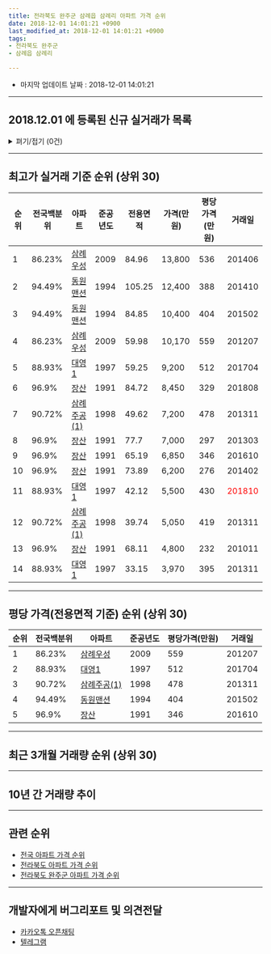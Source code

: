 ```yaml
---
title: 전라북도 완주군 삼례읍 삼례리 아파트 가격 순위
date: 2018-12-01 14:01:21 +0900
last_modified_at: 2018-12-01 14:01:21 +0900
tags:
- 전라북도 완주군
- 삼례읍 삼례리

---
```


* 마지막 업데이트 날짜 : 2018-12-01 14:01:21

---

## 2018.12.01 에 등록된 신규 실거래가 목록

<details>
<summary>펴기/접기 (0건)</summary>
<div markdown="1">

|아파트|전국백분위|준공년도|전용면적|가격(만원)|평당가격(만원)|거래일|
|---|---|---|---|---|---|---|
|없음|||||||


</div>
</details>

---

## 최고가 실거래 기준 순위 (상위 30)


|순위|전국백분위|아파트|준공년도|전용면적|가격(만원)|평당가격(만원)|거래일|
|---|---|---|---|---|---|---|---|
|1|86.23%|[삼례우성](https://search.naver.com/search.naver?query=%EC%A0%84%EB%9D%BC%EB%B6%81%EB%8F%84+%EC%99%84%EC%A3%BC%EA%B5%B0+%EC%82%BC%EB%A1%80%EC%9D%8D+%EC%82%BC%EB%A1%80%EB%A6%AC+%EC%82%BC%EB%A1%80%EC%9A%B0%EC%84%B1)|2009|84.96|13,800|536|201406|
|2|94.49%|[동원맨션](https://search.naver.com/search.naver?query=%EC%A0%84%EB%9D%BC%EB%B6%81%EB%8F%84+%EC%99%84%EC%A3%BC%EA%B5%B0+%EC%82%BC%EB%A1%80%EC%9D%8D+%EC%82%BC%EB%A1%80%EB%A6%AC+%EB%8F%99%EC%9B%90%EB%A7%A8%EC%85%98)|1994|105.25|12,400|388|201410|
|3|94.49%|[동원맨션](https://search.naver.com/search.naver?query=%EC%A0%84%EB%9D%BC%EB%B6%81%EB%8F%84+%EC%99%84%EC%A3%BC%EA%B5%B0+%EC%82%BC%EB%A1%80%EC%9D%8D+%EC%82%BC%EB%A1%80%EB%A6%AC+%EB%8F%99%EC%9B%90%EB%A7%A8%EC%85%98)|1994|84.85|10,400|404|201502|
|4|86.23%|[삼례우성](https://search.naver.com/search.naver?query=%EC%A0%84%EB%9D%BC%EB%B6%81%EB%8F%84+%EC%99%84%EC%A3%BC%EA%B5%B0+%EC%82%BC%EB%A1%80%EC%9D%8D+%EC%82%BC%EB%A1%80%EB%A6%AC+%EC%82%BC%EB%A1%80%EC%9A%B0%EC%84%B1)|2009|59.98|10,170|559|201207|
|5|88.93%|[대영1](https://search.naver.com/search.naver?query=%EC%A0%84%EB%9D%BC%EB%B6%81%EB%8F%84+%EC%99%84%EC%A3%BC%EA%B5%B0+%EC%82%BC%EB%A1%80%EC%9D%8D+%EC%82%BC%EB%A1%80%EB%A6%AC+%EB%8C%80%EC%98%811)|1997|59.25|9,200|512|201704|
|6|96.9%|[장산](https://search.naver.com/search.naver?query=%EC%A0%84%EB%9D%BC%EB%B6%81%EB%8F%84+%EC%99%84%EC%A3%BC%EA%B5%B0+%EC%82%BC%EB%A1%80%EC%9D%8D+%EC%82%BC%EB%A1%80%EB%A6%AC+%EC%9E%A5%EC%82%B0)|1991|84.72|8,450|329|201808|
|7|90.72%|[삼례주공(1)](https://search.naver.com/search.naver?query=%EC%A0%84%EB%9D%BC%EB%B6%81%EB%8F%84+%EC%99%84%EC%A3%BC%EA%B5%B0+%EC%82%BC%EB%A1%80%EC%9D%8D+%EC%82%BC%EB%A1%80%EB%A6%AC+%EC%82%BC%EB%A1%80%EC%A3%BC%EA%B3%B5%281%29)|1998|49.62|7,200|478|201311|
|8|96.9%|[장산](https://search.naver.com/search.naver?query=%EC%A0%84%EB%9D%BC%EB%B6%81%EB%8F%84+%EC%99%84%EC%A3%BC%EA%B5%B0+%EC%82%BC%EB%A1%80%EC%9D%8D+%EC%82%BC%EB%A1%80%EB%A6%AC+%EC%9E%A5%EC%82%B0)|1991|77.7|7,000|297|201303|
|9|96.9%|[장산](https://search.naver.com/search.naver?query=%EC%A0%84%EB%9D%BC%EB%B6%81%EB%8F%84+%EC%99%84%EC%A3%BC%EA%B5%B0+%EC%82%BC%EB%A1%80%EC%9D%8D+%EC%82%BC%EB%A1%80%EB%A6%AC+%EC%9E%A5%EC%82%B0)|1991|65.19|6,850|346|201610|
|10|96.9%|[장산](https://search.naver.com/search.naver?query=%EC%A0%84%EB%9D%BC%EB%B6%81%EB%8F%84+%EC%99%84%EC%A3%BC%EA%B5%B0+%EC%82%BC%EB%A1%80%EC%9D%8D+%EC%82%BC%EB%A1%80%EB%A6%AC+%EC%9E%A5%EC%82%B0)|1991|73.89|6,200|276|201402|
|11|88.93%|[대영1](https://search.naver.com/search.naver?query=%EC%A0%84%EB%9D%BC%EB%B6%81%EB%8F%84+%EC%99%84%EC%A3%BC%EA%B5%B0+%EC%82%BC%EB%A1%80%EC%9D%8D+%EC%82%BC%EB%A1%80%EB%A6%AC+%EB%8C%80%EC%98%811)|1997|42.12|5,500|430|<span style="color:red">201810</span>|
|12|90.72%|[삼례주공(1)](https://search.naver.com/search.naver?query=%EC%A0%84%EB%9D%BC%EB%B6%81%EB%8F%84+%EC%99%84%EC%A3%BC%EA%B5%B0+%EC%82%BC%EB%A1%80%EC%9D%8D+%EC%82%BC%EB%A1%80%EB%A6%AC+%EC%82%BC%EB%A1%80%EC%A3%BC%EA%B3%B5%281%29)|1998|39.74|5,050|419|201311|
|13|96.9%|[장산](https://search.naver.com/search.naver?query=%EC%A0%84%EB%9D%BC%EB%B6%81%EB%8F%84+%EC%99%84%EC%A3%BC%EA%B5%B0+%EC%82%BC%EB%A1%80%EC%9D%8D+%EC%82%BC%EB%A1%80%EB%A6%AC+%EC%9E%A5%EC%82%B0)|1991|68.11|4,800|232|201011|
|14|88.93%|[대영1](https://search.naver.com/search.naver?query=%EC%A0%84%EB%9D%BC%EB%B6%81%EB%8F%84+%EC%99%84%EC%A3%BC%EA%B5%B0+%EC%82%BC%EB%A1%80%EC%9D%8D+%EC%82%BC%EB%A1%80%EB%A6%AC+%EB%8C%80%EC%98%811)|1997|33.15|3,970|395|201311|


---

## 평당 가격(전용면적 기준) 순위 (상위 30)


|순위|전국백분위|아파트|준공년도|평당가격(만원)|거래일|
|---|---|---|---|---|---|
|1|86.23%|[삼례우성](https://search.naver.com/search.naver?query=%EC%A0%84%EB%9D%BC%EB%B6%81%EB%8F%84+%EC%99%84%EC%A3%BC%EA%B5%B0+%EC%82%BC%EB%A1%80%EC%9D%8D+%EC%82%BC%EB%A1%80%EB%A6%AC+%EC%82%BC%EB%A1%80%EC%9A%B0%EC%84%B1)|2009|559|201207|
|2|88.93%|[대영1](https://search.naver.com/search.naver?query=%EC%A0%84%EB%9D%BC%EB%B6%81%EB%8F%84+%EC%99%84%EC%A3%BC%EA%B5%B0+%EC%82%BC%EB%A1%80%EC%9D%8D+%EC%82%BC%EB%A1%80%EB%A6%AC+%EB%8C%80%EC%98%811)|1997|512|201704|
|3|90.72%|[삼례주공(1)](https://search.naver.com/search.naver?query=%EC%A0%84%EB%9D%BC%EB%B6%81%EB%8F%84+%EC%99%84%EC%A3%BC%EA%B5%B0+%EC%82%BC%EB%A1%80%EC%9D%8D+%EC%82%BC%EB%A1%80%EB%A6%AC+%EC%82%BC%EB%A1%80%EC%A3%BC%EA%B3%B5%281%29)|1998|478|201311|
|4|94.49%|[동원맨션](https://search.naver.com/search.naver?query=%EC%A0%84%EB%9D%BC%EB%B6%81%EB%8F%84+%EC%99%84%EC%A3%BC%EA%B5%B0+%EC%82%BC%EB%A1%80%EC%9D%8D+%EC%82%BC%EB%A1%80%EB%A6%AC+%EB%8F%99%EC%9B%90%EB%A7%A8%EC%85%98)|1994|404|201502|
|5|96.9%|[장산](https://search.naver.com/search.naver?query=%EC%A0%84%EB%9D%BC%EB%B6%81%EB%8F%84+%EC%99%84%EC%A3%BC%EA%B5%B0+%EC%82%BC%EB%A1%80%EC%9D%8D+%EC%82%BC%EB%A1%80%EB%A6%AC+%EC%9E%A5%EC%82%B0)|1991|346|201610|


---

## 최근 3개월 거래량 순위 (상위 30)


<div style="width:100%;">
    <canvas id="deal_count_ranking" height="250"></canvas>
</div>


<script>
new Chart(document.getElementById("deal_count_ranking"), {
    type: 'horizontalBar',
    data: {
        labels: ['대영1', '동원맨션'],
        datasets: [{
            label: '실거래 수',
            data: [3, 2],
            borderColor: "rgba(255, 0, 128, 1)",
            backgroundColor: "rgba(255, 0, 128, 0.5)",
            fill: false,
        }]
    },
    options: {
        responsive: true,
        title: {
            display: true,
            text: '최근 3개월 거래량 순위'
        },
        tooltips: {
            mode: 'index',
            intersect: false,
            callbacks: {
                title: function(tooltipItems, data) {
                    return "실거래 수:";
                },
                label: function(tooltipItem, data) {
                    return data.labels[tooltipItem.index] + ": " + tooltipItem.xLabel;
                }
            }
        },
        hover: {
            mode: 'nearest',
            intersect: true
        },
        scales: {
            xAxes: [{
                display: true,
                scaleLabel: {
                    display: true,
                    labelString: '실거래 수'
                },
                ticks: {
                    suggestedMin: 0,
                }
            }],
            yAxes: [{
                display: true,
                ticks: {
                    autoSkip: false,
                    callback: function(value, index, values) {
                        if (value.length > 15)
                            return value.substr(0, 13) + "...";
                        else
                            return value;
                    }
                },
                scaleLabel: {
                    display: false,
                }
            }]
        }
    }
});

</script>


---

## 10년 간 거래량 추이


<div style="width:100%;">
    <canvas id="deal_progress" height="250"></canvas>
</div>

<script>
new Chart(document.getElementById("deal_progress"), {
    type: 'line',
    data: {
        labels: ['200812','200901','200902','200903','200904','200905','200906','200907','200908','200909','200910','200911','200912','201001','201002','201003','201004','201005','201006','201007','201008','201009','201010','201011','201012','201101','201102','201103','201104','201105','201106','201107','201108','201109','201110','201111','201112','201201','201202','201203','201204','201205','201206','201207','201208','201209','201210','201211','201212','201301','201302','201303','201304','201305','201306','201307','201308','201309','201310','201311','201312','201401','201402','201403','201404','201405','201406','201407','201408','201409','201410','201411','201412','201501','201502','201503','201504','201505','201506','201507','201508','201509','201510','201511','201512','201601','201602','201603','201604','201605','201606','201607','201608','201609','201610','201611','201612','201701','201702','201703','201704','201705','201706','201707','201708','201709','201710','201711','201712','201801','201802','201803','201804','201805','201806','201807','201808','201809','201810','201811','201812'],
        datasets: [{
            label: '실거래 수',
            pointRadius: 1,
            data: [2, 5, 12, 15, 6, 9, 6, 13, 8, 11, 6, 9, 9, 18, 17, 20, 8, 10, 13, 8, 7, 4, 13, 14, 9, 14, 16, 26, 14, 13, 12, 11, 12, 10, 9, 7, 6, 8, 7, 13, 7, 10, 10, 4, 6, 9, 1, 6, 8, 9, 7, 8, 10, 9, 10, 2, 4, 3, 6, 10, 5, 8, 9, 6, 2, 8, 5, 6, 4, 6, 10, 6, 7, 7, 10, 6, 8, 4, 7, 10, 5, 4, 3, 4, 2, 3, 6, 12, 8, 6, 3, 13, 3, 6, 6, 2, 6, 1, 8, 7, 5, 8, 3, 5, 3, 5, 5, 10, 7, 8, 6, 9, 6, 4, 3, 5, 7, 0, 3, 2, 0],
            borderColor: "rgba(255, 201, 14, 1)",
            backgroundColor: "rgba(255, 201, 14, 0.5)",
            fill: true,
        }]
    },
    options: {
        responsive: true,
        title: {
            display: true,
            text: '10년간 거래량 추이'
        },
        tooltips: {
            mode: 'index',
            intersect: false,
        },
        hover: {
            mode: 'nearest',
            intersect: true
        },
        scales: {
            xAxes: [{
                display: true,
                scaleLabel: {
                    display: true,
                    labelString: '년/월'
                }
            }],
            yAxes: [{
                display: true,
                ticks: {
                    suggestedMin: 0,
                },
                scaleLabel: {
                    display: true,
                    labelString: '실거래 수'
                }
            }]
        }
    }
});

</script>


---

## 관련 순위

- [전국 아파트 가격 순위](https://inasie.github.io/apt-ranking/전국)
- [전라북도 아파트 가격 순위](https://inasie.github.io/apt-ranking/전라북도)
- [전라북도 완주군 아파트 가격 순위](https://inasie.github.io/apt-ranking/전라북도-완주군)


---

## 개발자에게 버그리포트 및 의견전달

- [카카오톡 오픈채팅](https://open.kakao.com/o/gLJUAP4)
- [텔레그램](https://t.me/inasie)

